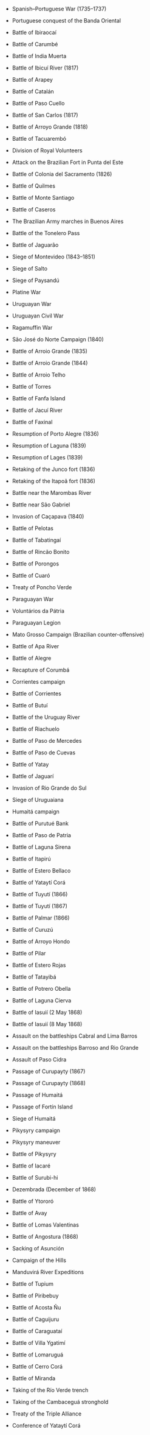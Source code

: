 - Spanish–Portuguese War (1735–1737)
- Portuguese conquest of the Banda Oriental
- Battle of Ibiraocaí
- Battle of Carumbé
- Battle of India Muerta
- Battle of Ibicuí River (1817)
- Battle of Arapey
- Battle of Catalán
- Battle of Paso Cuello
- Battle of San Carlos (1817)
- Battle of Arroyo Grande (1818)
- Battle of Tacuarembó
- Division of Royal Volunteers

- Attack on the Brazilian Fort in Punta del Este
- Battle of Colonia del Sacramento (1826)
- Battle of Quilmes
- Battle of Monte Santiago
- Battle of Caseros
- The Brazilian Army marches in Buenos Aires
- Battle of the Tonelero Pass
- Battle of Jaguarão
- Siege of Montevideo (1843–1851)
- Siege of Salto
- Siege of Paysandú
- Platine War
- Uruguayan War
- Uruguayan Civil War

- Ragamuffin War
- São José do Norte Campaign (1840)
- Battle of Arroio Grande (1835)
- Battle of Arroio Grande (1844)
- Battle of Arroio Telho
- Battle of Torres
- Battle of Fanfa Island
- Battle of Jacuí River
- Battle of Faxinal
- Resumption of Porto Alegre (1836)
- Resumption of Laguna (1839)
- Resumption of Lages (1839)
- Retaking of the Junco fort (1836)
- Retaking of the Itapoã fort (1836)
- Battle near the Marombas River
- Battle near São Gabriel
- Invasion of Caçapava (1840)
- Battle of Pelotas
- Battle of Tabatingaí
- Battle of Rincão Bonito
- Battle of Porongos
- Battle of Cuaró
- Treaty of Poncho Verde
  
- Paraguayan War
- Voluntários da Pátria
- Paraguayan Legion
- Mato Grosso Campaign (Brazilian counter-offensive)
- Battle of Apa River
- Battle of Alegre
- Recapture of Corumbá
- Corrientes campaign
- Battle of Corrientes
- Battle of Butuí
- Battle of the Uruguay River
- Battle of Riachuelo
- Battle of Paso de Mercedes
- Battle of Paso de Cuevas
- Battle of Yatay
- Battle of Jaguarí
- Invasion of Rio Grande do Sul
- Siege of Uruguaiana
- Humaitá campaign
- Battle of Purutué Bank
- Battle of Paso de Patria
- Battle of Laguna Sirena
- Battle of Itapirú
- Battle of Estero Bellaco
- Battle of Yataytí Corá
- Battle of Tuyutí (1866)
- Battle of Tuyutí (1867)
- Battle of Palmar (1866)
- Battle of Curuzú
- Battle of Arroyo Hondo
- Battle of Pilar
- Battle of Estero Rojas
- Battle of Tatayibá
- Battle of Potrero Obella
- Battle of Laguna Cierva
- Battle of Iasuií (2 May 1868)
- Battle of Iasuií (8 May 1868)
- Assault on the battleships Cabral and Lima Barros
- Assault on the battleships Barroso and Rio Grande
- Assault of Paso Cidra
- Passage of Curupayty (1867)
- Passage of Curupayty (1868)
- Passage of Humaitá
- Passage of Fortín Island
- Siege of Humaitá
- Pikysyry campaign
- Pikysyry maneuver
- Battle of Pikysyry
- Battle of Iacaré
- Battle of Surubi-hi
- Dezembrada (December of 1868)
- Battle of Ytororó
- Battle of Avay
- Battle of Lomas Valentinas
- Battle of Angostura (1868)
- Sacking of Asunción
- Campaign of the Hills
- Manduvirá River Expeditions
- Battle of Tupium
- Battle of Piribebuy
- Battle of Acosta Ñu
- Battle of Caguijuru
- Battle of Caraguataí
- Battle of Villa Ygatimí
- Battle of Lomaruguá
- Battle of Cerro Corá
- Battle of Miranda
- Taking of the Río Verde trench
- Taking of the Cambaceguá stronghold
- Treaty of the Triple Alliance
- Conference of Yataytí Corá
